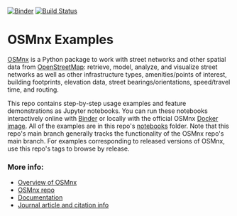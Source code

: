 [![Binder](https://mybinder.org/badge_logo.svg)](https://mybinder.org/v2/gh/gboeing/osmnx-examples/main?urlpath=lab)
[![Build Status](https://github.com/gboeing/osmnx-examples/workflows/tests/badge.svg?branch=main)](https://github.com/gboeing/osmnx-examples/actions?query=workflow%3Atests)

# OSMnx Examples

[OSMnx](https://github.com/gboeing/osmnx) is a Python package to work with street networks and other spatial data from [OpenStreetMap](https://www.openstreetmap.org/copyright/): retrieve, model, analyze, and visualize street networks as well as other infrastructure types, amenities/points of interest, building footprints, elevation data, street bearings/orientations, speed/travel time, and routing.

This repo contains step-by-step usage examples and feature demonstrations as Jupyter notebooks. You can run these notebooks interactively online with [Binder](https://mybinder.org/v2/gh/gboeing/osmnx-examples/main?urlpath=lab) or locally with the official OSMnx [Docker image](https://hub.docker.com/r/gboeing/osmnx). All of the examples are in this repo's [notebooks](notebooks) folder. Note that this repo's main branch generally tracks the functionality of the OSMnx repo's main branch. For examples corresponding to released versions of OSMnx, use this repo's tags to browse by release.

### More info:
  - [Overview of OSMnx](https://geoffboeing.com/2016/11/osmnx-python-street-networks/)
  - [OSMnx repo](https://github.com/gboeing/osmnx)
  - [Documentation](https://osmnx.readthedocs.io/)
  - [Journal article and citation info](https://geoffboeing.com/publications/osmnx-complex-street-networks/)
